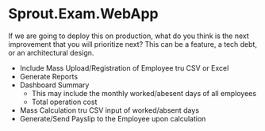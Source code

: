 # Sprout.Exam.WebApp
If we are going to deploy this on production, what do you think is the next
improvement that you will prioritize next? This can be a feature, a tech debt, or
an architectural design.

- Include Mass Upload/Registration of Employee tru CSV or Excel
- Generate Reports
- Dashboard Summary
  - This may include the monthly worked/abesent days of all employees 
  - Total operation cost
- Mass Calculation tru CSV input of worked/absent days
- Generate/Send Payslip to the Employee upon calculation


